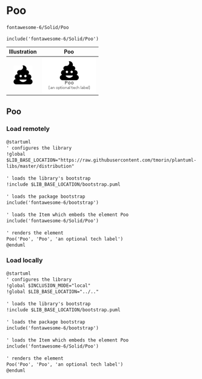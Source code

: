 # Poo


```text
fontawesome-6/Solid/Poo
```

```text
include('fontawesome-6/Solid/Poo')
```



| Illustration | Poo |
| :---: | :---: |
| ![illustration for Illustration](../../fontawesome-6/Solid/Poo.png) | ![illustration for Poo](../../fontawesome-6/Solid/Poo.Local.png) |




## Poo

### Load remotely
```plantuml
@startuml
' configures the library
!global $LIB_BASE_LOCATION="https://raw.githubusercontent.com/tmorin/plantuml-libs/master/distribution"

' loads the library's bootstrap
!include $LIB_BASE_LOCATION/bootstrap.puml

' loads the package bootstrap
include('fontawesome-6/bootstrap')

' loads the Item which embeds the element Poo
include('fontawesome-6/Solid/Poo')

' renders the element
Poo('Poo', 'Poo', 'an optional tech label')
@enduml
```

### Load locally
```plantuml
@startuml
' configures the library
!global $INCLUSION_MODE="local"
!global $LIB_BASE_LOCATION="../.."

' loads the library's bootstrap
!include $LIB_BASE_LOCATION/bootstrap.puml

' loads the package bootstrap
include('fontawesome-6/bootstrap')

' loads the Item which embeds the element Poo
include('fontawesome-6/Solid/Poo')

' renders the element
Poo('Poo', 'Poo', 'an optional tech label')
@enduml
```

